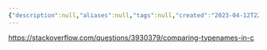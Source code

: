 ```yaml
---
{"description":null,"aliases":null,"tags":null,"created":"2023-04-12T22:49:14","updated":"2023-07-15T21:33:03","title":"typeid","dg-publish":true,"permalink":"/docs/typeid/","dgPassFrontmatter":true}
---
```


https://stackoverflow.com/questions/3930379/comparing-typenames-in-c
